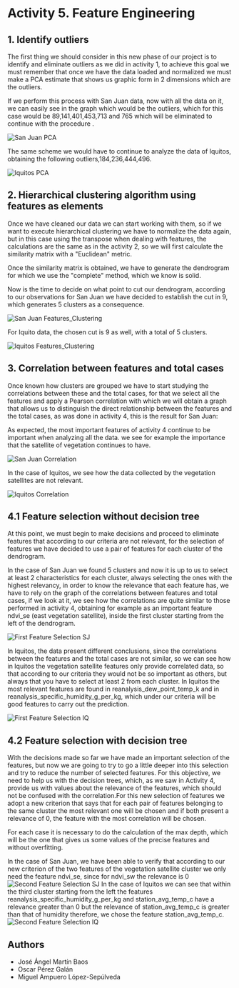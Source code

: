 # Activity 5. Feature Engineering

## 1. Identify outliers
The first thing we should consider in this new phase of our project is to identify and eliminate outliers as we did in activity 1, to achieve this goal we must remember that once we have the data loaded and normalized we must make a PCA estimate that shows us graphic form in 2 dimensions which are the outliers.

If we perform this process with San Juan data, now with all the data on it, we can easily see in the graph which would be the outliers, which for this case would be 89,141,401,453,713 and 765 which will be eliminated to continue with the procedure .

![San Juan PCA](images/San_Juan-PCA.png)

The same scheme we would have to continue to analyze the data of Iquitos, obtaining the following outliers,184,236,444,496.

![Iquitos PCA](images/Iquitos-PCA.png)

## 2. Hierarchical clustering algorithm using features as elements
Once we have cleaned our data we can start working with them, so if we want to execute hierarchical clustering we have to normalize the data again, but in this case using the transpose when dealing with features, the calculations are the same as in the activity 2, so we will first calculate the similarity matrix with a "Euclidean" metric.

Once the similarity matrix is obtained, we have to generate the dendrogram for which we use the "complete" method, which we know is solid.

Now is the time to decide on what point to cut our dendrogram, according to our observations for San Juan we have decided to establish the cut in 9, which generates 5 clusters as a consequence.

![San Juan Features_Clustering](images/San_Juan-Features_clustering.png)

For Iquito data, the chosen cut is 9 as well, with a total of 5 clusters.

![Iquitos Features_Clustering](images/Iquitos-Features_clustering.png)

## 3. Correlation between features and total cases
Once known how clusters are grouped we have to start studying the correlations between these and the total cases, for that we select all the features and apply a Pearson correlation with which we will obtain a graph that allows us to distinguish the direct relationship between the features and the total cases, as was done in activity 4, this is the result for San Juan:

As expected, the most important features of activity 4 continue to be important when analyzing all the data. we see for example the importance that the satellite of vegetation continues to have.

![San Juan Correlation](images/San_Juan-Correlation.png)

In the case of Iquitos, we see how the data collected by the vegetation satellites are not relevant.

![Iquitos Correlation](images/Iquitos-Correlation.png)

## 4.1 Feature selection without decision tree
At this point, we must begin to make decisions and proceed to eliminate features that according to our criteria are not relevant, for the selection of features we have decided to use a pair of features for each cluster of the dendrogram.

In the case of San Juan we found 5 clusters and now it is up to us to select at least 2 characteristics for each cluster, always selecting the ones with the highest relevancy, in order to know the relevance that each feature has, we have to rely on the graph of the correlations between features and total cases, if we look at it, we see how the correlations are quite similar to those performed in activity 4, obtaining for example as an important feature ndvi_se (east vegetation satellite), inside the first cluster starting from the left of the dendrogram.

![First Feature Selection SJ](images/First_Feature_SelectionSJ.png)

In Iquitos, the data present different conclusions, since the correlations between the features and the total cases are not similar, so we can see how in Iquitos the vegetation satellite features only provide correlated data, so that according to our criteria they would not be so important as others, but always that you have to select at least 2 from each cluster. In Iquitos the most relevant features are found in reanalysis_dew_point_temp_k and in reanalysis_specific_humidity_g_per_kg, which under our criteria will be good features to carry out the prediction.

![First Feature Selection IQ](images/First_Feature_SelectionIQ.png)

## 4.2 Feature selection with decision tree
With the decisions made so far we have made an important selection of the features, but now we are going to try to go a little deeper into this selection and try to reduce the number of selected features. For this objective, we need to help us with the decision trees, which, as we saw in Activity 4, provide us with values about the relevance of the features, which should not be confused with the correlation.For this new selection of features we adopt a new criterion that says that for each pair of features belonging to the same cluster the most relevant one will be chosen and if both present a relevance of 0, the feature with the most correlation will be chosen.

For each case it is necessary to do the calculation of the max depth, which will be the one that gives us some values of the precise features and without overfitting.

In the case of San Juan, we have been able to verify that according to our new criterion of the two features of the vegetation satellite cluster we only need the feature ndvi_se, since for ndvi_sw the relevance is 0
![Second Feature Selection SJ](images/Second_Feature_SelectionSJ.png)
In the case of Iquitos we can see that within the third cluster starting from the left the features reanalysis_specific_humidity_g_per_kg and station_avg_temp_c have a relevance greater than 0 but the relevance of station_avg_temp_c is greater than that of humidity therefore, we chose the feature station_avg_temp_c.
![Second Feature Selection IQ](images/Second_Feature_SelectionIQ.png)

## Authors
* José Ángel Martín Baos
* Oscar Pérez Galán
* Miguel Ampuero López-Sepúlveda
